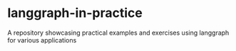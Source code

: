 # langgraph-in-practice
A repository showcasing practical examples and exercises using langgraph for various applications
